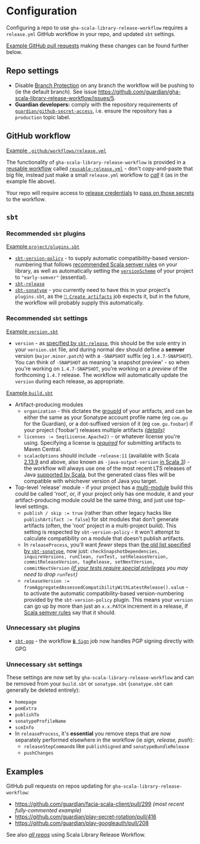 # Configuration

Configuring a repo to use `gha-scala-library-release-workflow` requires a `release.yml` GitHub workflow in your repo,
and updated `sbt` settings.

[Example GitHub pull requests](#examples) making these changes can be found further below.

## Repo settings

* Disable [Branch Protection](https://docs.github.com/en/repositories/configuring-branches-and-merges-in-your-repository/managing-protected-branches/about-protected-branches)
  on any branch the workflow will be pushing to (ie the default branch). See issue
  https://github.com/guardian/gha-scala-library-release-workflow/issues/5.
* **Guardian developers:** comply with the repository requirements of
  [`guardian/github-secret-access`](https://github.com/guardian/github-secret-access?tab=readme-ov-file#how-does-it-work),
  i.e. ensure the repository has a `production` topic label.

## GitHub workflow

[Example `.github/workflows/release.yml`](https://github.com/guardian/etag-caching/blob/main/.github/workflows/release.yml)

The functionality of `gha-scala-library-release-workflow` is provided in a
[reusable workflow](https://docs.github.com/en/actions/using-workflows/reusing-workflows)
called [`reusable-release.yml`](https://github.com/guardian/gha-scala-library-release-workflow/blob/main/.github/workflows/reusable-release.yml) -
don't copy-and-paste that big file, instead just make a small `release.yml` workflow to
[_call_](https://docs.github.com/en/actions/using-workflows/reusing-workflows#calling-a-reusable-workflow)
it (as in the example file above).

Your repo will require access to [release credentials](credentials.md) to
[pass on those secrets](https://github.com/guardian/etag-caching/blob/9935da29e76b8b89759bcfe967cc7c1c02aa1814/.github/workflows/release.yml#L11-L13)
to the workflow.

## `sbt`

### Recommended `sbt` plugins

[Example `project/plugins.sbt`](https://github.com/guardian/etag-caching/blob/main/project/plugins.sbt)

* [`sbt-version-policy`](https://github.com/scalacenter/sbt-version-policy) - to supply automatic compatibility-based
  version-numbering that follows [recommended Scala semver rules](https://www.scala-lang.org/blog/2021/02/16/preventing-version-conflicts-with-versionscheme.html#early-semver-and-sbt-version-policy)
  on your library, as well as automatically setting the [`versionScheme`](https://www.scala-sbt.org/1.x/docs/Publishing.html#Version+scheme)
  of your project to `"early-semver"` (essential).
* [`sbt-release`](https://github.com/sbt/sbt-release)
* [`sbt-sonatype`](https://github.com/xerial/sbt-sonatype) - you currently need to have this in your project's
  `plugins.sbt`, as the [`🎊 Create artifacts`](https://github.com/guardian/gha-scala-library-release-workflow/blob/7d278d4d44e30b4b4c0f6791053bdeb40b8159cb/.github/workflows/reusable-release.yml#L141-L158)
  job expects it, but in the future, the workflow will probably supply this automatically.

### Recommended `sbt` settings

[Example `version.sbt`](https://github.com/guardian/etag-caching/blob/main/version.sbt)

* `version` - as [specified by `sbt-release`](https://github.com/sbt/sbt-release?tab=readme-ov-file#versionsbt), this
  should be the sole entry in your `version.sbt` file, and during normal dev should define a **semver** version
  (`major.minor.patch`) with a `-SNAPSHOT` suffix (eg `1.4.7-SNAPSHOT`). You can think of `-SNAPSHOT` as meaning
  'a snapshot preview' - so when you're working on `1.4.7-SNAPSHOT`, you're working on a _preview_ of the forthcoming
  `1.4.7` release. The workflow will automatically update the `version` during each release, as appropriate.

[Example `build.sbt`](https://github.com/guardian/etag-caching/blob/main/build.sbt)
* Artifact-producing modules
  * `organization` - this dictates the [groupId](https://maven.apache.org/guides/mini/guide-naming-conventions.html) of
    your artifacts, and can be either the same as your Sonatype account profile name (eg `com.gu` for the Guardian),
    or a dot-suffixed version of it (eg `com.gu.foobar`) if your project ('foobar') releases multiple artifacts
    [_(details)_](https://github.com/guardian/gha-scala-library-release-workflow/pull/15)
  * `licenses := Seq(License.Apache2)` - or whatever license you're using. Specifying a license is
    [*required*](https://central.sonatype.org/publish/requirements/#license-information) for submitting artifacts
    to Maven Central.
  * `scalacOptions` should include `-release:11` (available with Scala [2.13.9](https://www.scala-lang.org/news/2.13.9)
    and above, also known as `-java-output-version`
    [in Scala 3](https://www.scala-lang.org/blog/2022/04/12/scala-3.1.2-released.html#changes-to-other-compatibility-flags)) -
    the workflow will always use one of the most recent LTS releases of Java
    [supported by Scala](https://docs.scala-lang.org/overviews/jdk-compatibility/overview.html),
    but the generated class files will be compatible with whichever version of Java you target.
* Top-level 'release' module - if your project has a [multi-module](https://www.scala-sbt.org/1.x/docs/Multi-Project.html)
  build this could be called 'root', or, if your project only has one module, it and your
  artifact-producing module could be the same thing, and just use top-level settings.
  * `publish / skip := true` (rather than other legacy hacks like `publishArtifact := false`) for
    sbt modules that don't generate artifacts (often, the 'root' project in a multi-project build). This
    setting is respected by `sbt-version-policy` - it won't attempt to calculate compatibility on a module
    that doesn't publish artifacts.
  * In `releaseProcess`, you'll want _fewer_ steps than
    [the old list specified by `sbt-sonatype`](https://github.com/xerial/sbt-sonatype?tab=readme-ov-file#using-with-sbt-release-plugin),
    now just:
    `checkSnapshotDependencies, inquireVersions, runClean, runTest, setReleaseVersion, commitReleaseVersion, tagRelease, setNextVersion, commitNextVersion`
    _([if your tests require special privileges](https://github.com/guardian/facia-scala-client/pull/299/files#r1425649126)
    you may need to drop `runTest`)_
  * `releaseVersion := fromAggregatedAssessedCompatibilityWithLatestRelease().value` - to activate the
      automatic compatibility-based version-numbering provided by the `sbt-version-policy` plugin. This means your `version`
      can go up by more than just an `x.x.PATCH` increment in a release, if
      [Scala semver rules](https://www.scala-lang.org/blog/2021/02/16/preventing-version-conflicts-with-versionscheme.html#early-semver-and-sbt-version-policy)
      say that it should.

### Unnecessary `sbt` plugins

* [`sbt-pgp`](https://github.com/sbt/sbt-pgp) - the workflow [`🔒 Sign`](https://github.com/guardian/gha-scala-library-release-workflow/blob/7d278d4d44e30b4b4c0f6791053bdeb40b8159cb/.github/workflows/reusable-release.yml#L183C11-L206)
  job now handles PGP signing directly with GPG

### Unnecessary `sbt` settings

These settings are now set by `gha-scala-library-release-workflow` and can be removed from your `build.sbt`
or `sonatype.sbt` (`sonatype.sbt` can generally be deleted entirely):

* `homepage`
* `pomExtra`
* `publishTo`
* `sonatypeProfileName`
* `scmInfo`
* In `releaseProcess`, it's **essential** you remove steps that are now separately performed elsewhere in the workflow
  (ie _sign, release, push_):
    * `releaseStepCommand`s like  `publishSigned` and `sonatypeBundleRelease`
    * `pushChanges`


## Examples

GitHub pull requests on repos updating for  `gha-scala-library-release-workflow`:

* https://github.com/guardian/facia-scala-client/pull/299 _(most recent fully-commented example)_
* https://github.com/guardian/play-secret-rotation/pull/416
* https://github.com/guardian/play-googleauth/pull/208

See also [_all repos_](https://github.com/search?q=%22guardian%2Fgha-scala-library-release-workflow%22++NOT+is%3Aarchived+NOT+repo%3Aguardian%2Fgha-scala-library-release-workflow+language%3AYAML&type=code&l=YAML) using Scala Library Release Workflow.

